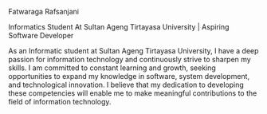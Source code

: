 Fatwaraga Rafsanjani

Informatics Student At Sultan Ageng Tirtayasa University | Aspiring Software Developer

As an Informatic student at Sultan Ageng Tirtayasa University, I have a deep passion for information technology and continuously strive to sharpen my skills. I am committed to constant learning and growth, seeking opportunities to expand my knowledge in software, system development, and technological innovation. I believe that my dedication to developing these competencies will enable me to make meaningful contributions to the field of information technology.
